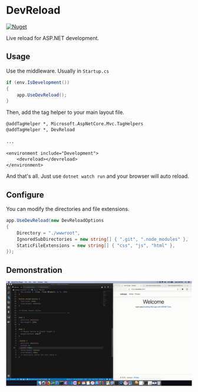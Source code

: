 # DevReload

[![Nuget](https://img.shields.io/nuget/v/Abiosoft.DotNet.DevReload)](https://www.nuget.org/packages/Abiosoft.DotNet.DevReload)

Live reload for ASP.NET development.

## Usage

Use the middleware. Usually in `Startup.cs`

```csharp
if (env.IsDevelopment())
{
    app.UseDevReload();
}
```

Then, add the tag helper to your main layout file.

```cshtml
@addTagHelper *, Microsoft.AspNetCore.Mvc.TagHelpers
@addTagHelper *, DevReload

...

<environment include="Development">
    <devreload></devreload>
</environment>
```

And that's all. Just use `dotnet watch run` and your browser will auto reload.

## Configure

You can modify the directories and file extensions.

```csharp
app.UseDevReload(new DevReloadOptions
{
    Directory = "./wwwroot",
    IgnoredSubDirectories = new string[] { ".git", ".node_modules" },
    StaticFileExtensions = new string[] { "css", "js", "html" },
});
```

## Demonstration

![demonstration](./demo.gif)
